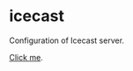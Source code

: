 # icecast
Configuration of Icecast server.

[Click me](https://cdn.rawgit.com/vicente-gonzalez-ruiz/icecast/master/index.html).
